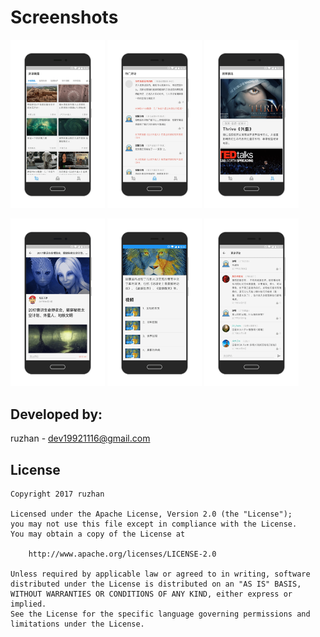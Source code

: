 
Screenshots
===============

<a href="gif/awaker01.png"><img src="gif/awaker01.png" width="30%"/></a>
<a href="gif/awaker02.png"><img src="gif/awaker02.png" width="30%"/></a>
<a href="gif/awaker03.png"><img src="gif/awaker03.png" width="30%"/></a>


<a href="gif/awaker04.png"><img src="gif/awaker04.png" width="30%"/></a>
<a href="gif/awaker05.png"><img src="gif/awaker05.png" width="30%"/></a>
<a href="gif/awaker06.png"><img src="gif/awaker06.png" width="30%"/></a>

Developed by:
-------

 ruzhan - <a href='javascript:'>dev19921116@gmail.com</a>


License
-------

    Copyright 2017 ruzhan

    Licensed under the Apache License, Version 2.0 (the "License");
    you may not use this file except in compliance with the License.
    You may obtain a copy of the License at
    
        http://www.apache.org/licenses/LICENSE-2.0
    
    Unless required by applicable law or agreed to in writing, software
    distributed under the License is distributed on an "AS IS" BASIS,
    WITHOUT WARRANTIES OR CONDITIONS OF ANY KIND, either express or implied.
    See the License for the specific language governing permissions and
    limitations under the License.

